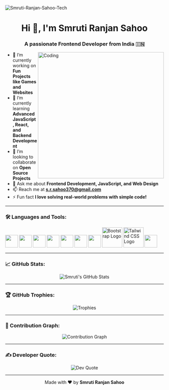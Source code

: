 <p align="left"> <img src="https://komarev.com/ghpvc/?username=Smruti-Ranjan-Sahoo-Tech&label=Profile%20views&color=0e75b6&style=flat" alt="Smruti-Ranjan-Sahoo-Tech" /> </p>

<h1 align="center">Hi 👋, I'm Smruti Ranjan Sahoo</h1>
<h3 align="center">A passionate Frontend Developer from India 🇮🇳</h3>

<img align="right" alt="Coding" width="400" src="https://cdn.dribbble.com/users/1162077/screenshots/3848914/programmer.gif">

- 🔭 I’m currently working on **Fun Projects like Games and Websites**
- 🌱 I’m currently learning **Advanced JavaScript, React, and Backend Development**
- 👯 I’m looking to collaborate on **Open Source Projects**
- 💬 Ask me about **Frontend Development, JavaScript, and Web Design**
- 📫 Reach me at **s.r.sahoo370@gmail.com**
- ⚡ Fun fact **I love solving real-world problems with simple code!**

---

### 🛠️ Languages and Tools:

<p align="left">
  <img src="https://cdn.jsdelivr.net/gh/devicons/devicon/icons/c/c-original.svg" width="40" height="40"/>
  <img src="https://cdn.jsdelivr.net/gh/devicons/devicon/icons/cplusplus/cplusplus-original.svg" width="40" height="40"/>
  <img src="https://cdn.jsdelivr.net/gh/devicons/devicon/icons/java/java-original.svg" width="40" height="40"/>
  <img src="https://cdn.jsdelivr.net/gh/devicons/devicon/icons/python/python-original.svg" width="40" height="40"/>
  <img src="https://cdn.jsdelivr.net/gh/devicons/devicon/icons/html5/html5-original.svg" width="40" height="40"/>
  <img src="https://cdn.jsdelivr.net/gh/devicons/devicon/icons/css3/css3-original.svg" width="40" height="40"/>
  <img src="https://cdn.jsdelivr.net/gh/devicons/devicon/icons/javascript/javascript-original.svg" width="40" height="40"/>
  <img src="https://upload.wikimedia.org/wikipedia/commons/b/b2/Bootstrap_logo.svg" alt="Bootstrap Logo" width="64" height="64">
  <img src="https://upload.wikimedia.org/wikipedia/commons/d/d5/Tailwind_CSS_Logo.svg" alt="Tailwind CSS Logo" width="64" height="64">
  <img src="https://cdn.jsdelivr.net/gh/devicons/devicon/icons/react/react-original.svg" width="40" height="40"/>
</p>

---

### 📈 GitHub Stats:

<div align="center">
  <img src="https://github-readme-stats.vercel.app/api?username=Smruti-Ranjan-Sahoo-Tech&show_icons=true&theme=tokyonight" alt="Smruti's GitHub Stats"/>
<!--   <img src="https://github-readme-streak-stats.herokuapp.com/?user=Smruti-Ranjan-Sahoo-Tech&theme=tokyonight" alt="Smruti's GitHub Streak"/> -->
</div>

---

### 🏆 GitHub Trophies:

<p align="center">
  <img src="https://github-profile-trophy.vercel.app/?username=Smruti-Ranjan-Sahoo-Tech&theme=algolia" alt="Trophies"/>
</p>

---

### 🌟 Contribution Graph:

<p align="center">
  <img src="https://github-readme-activity-graph.vercel.app/graph?username=Smruti-Ranjan-Sahoo-Tech&theme=react-dark" alt="Contribution Graph"/>
</p>

---

### ✍️ Developer Quote:

<p align="center">
  <img src="https://quotes-github-readme.vercel.app/api?type=horizontal&theme=tokyonight" alt="Dev Quote"/>
</p>

---

<p align="center">
  Made with ❤️ by <b>Smruti Ranjan Sahoo</b>
</p>
